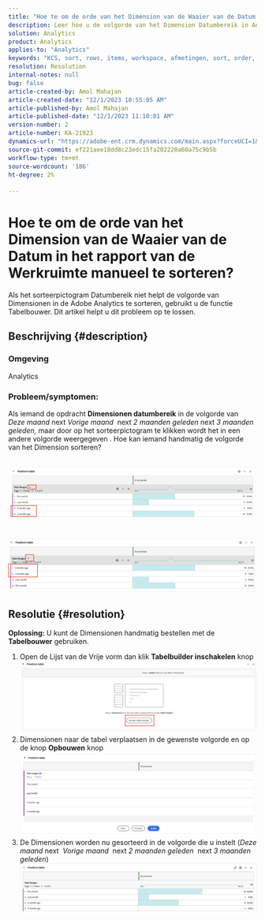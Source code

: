 ```yaml
---
title: "Hoe te om de orde van het Dimension van de Waaier van de Datum in het rapport van de Werkruimte manueel te sorteren?"
description: Leer hoe u de volgorde van het Dimension Datumbereik in Analytics kunt sorteren. Gebruik de functie Tabelbouwer.
solution: Analytics
product: Analytics
applies-to: "Analytics"
keywords: "KCS, sort, rows, items, workspace, afmetingen, sort, order, Analytics"
resolution: Resolution
internal-notes: null
bug: false
article-created-by: Amol Mahajan
article-created-date: "12/1/2023 10:55:05 AM"
article-published-by: Amol Mahajan
article-published-date: "12/1/2023 11:10:01 AM"
version-number: 2
article-number: KA-21923
dynamics-url: "https://adobe-ent.crm.dynamics.com/main.aspx?forceUCI=1&pagetype=entityrecord&etn=knowledgearticle&id=d5eef410-3890-ee11-8179-6045bd006b3d"
source-git-commit: ef221aee18dd8c23edc15fa202220a60a75c9b5b
workflow-type: tm+mt
source-wordcount: '186'
ht-degree: 2%

---
```


# Hoe te om de orde van het Dimension van de Waaier van de Datum in het rapport van de Werkruimte manueel te sorteren?


Als het sorteerpictogram Datumbereik niet helpt de volgorde van Dimensionen in de Adobe Analytics te sorteren, gebruikt u de functie Tabelbouwer. Dit artikel helpt u dit probleem op te lossen.

## Beschrijving {#description}


### <b>Omgeving</b>

Analytics



### <b>Probleem/symptomen:</b>

Als iemand de opdracht <b>Dimensionen datumbereik</b> in de volgorde van *Deze maand* next *Vorige maand*  next *2 maanden geleden* next *3 maanden geleden,* maar door op het sorteerpictogram te klikken wordt het in een andere volgorde weergegeven .
Hoe kan iemand handmatig de volgorde van het Dimension sorteren?

 <br>![](assets/___d6eef410-3890-ee11-8179-6045bd006b3d___.png)<br> <br> <br>![](assets/___d8eef410-3890-ee11-8179-6045bd006b3d___.png)

## Resolutie {#resolution}

<b>Oplossing:</b>
U kunt de Dimensionen handmatig bestellen met de <b>Tabelbouwer</b> gebruiken.

1. Open de Lijst van de Vrije vorm dan klik <b>Tabelbuilder inschakelen</b> knop ![](assets/d4eda136-2fcd-ed11-b597-6045bd006793.png)
2. Dimensionen naar de tabel verplaatsen in de gewenste volgorde en op de knop <b>Opbouwen</b> knop![](assets/69497031-30cd-ed11-b597-6045bd006793.png)
3. De Dimensionen worden nu gesorteerd in de volgorde die u instelt (*Deze maand* next  *Vorige maand*  next *2 maanden geleden*  next *3 maanden geleden*)![](assets/efb1744a-30cd-ed11-b597-6045bd006793.png)



